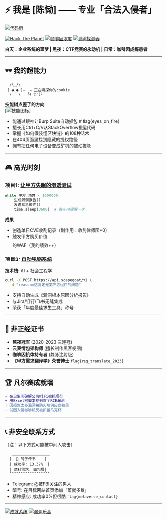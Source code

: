 # ⚡ 我是 [陈恸] —— 专业「合法入侵者」

<!-- flag{0day_in_this_readme} -->
[![代码雨](https://media.giphy.com/media/V4NSR1NG2p0KeJyr2j/giphy.gif)](https://giphy.com/gifs/V4NSR1NG2p0KeJyr2j)

[![Hack The Planet](https://img.shields.io/badge/人生信条-Hack_The_Planet-ff69b4)](https://imgflip.com/i/8f4p1q)
[![咖啡因浓度](https://img.shields.io/badge/当前状态-咖啡因过量-critical)](https://www.youtube.com/watch?v=dQw4w9WgXcQ)
[![漏洞探测器](https://img.shields.io/badge/今日已扫描-114514个系统-success)](https://xkcd.com/538/)

**白天：企业系统的噩梦 | 黑夜：CTF竞赛的永动机 | 日常：咖啡因成瘾患者**

---

## 🕶️ 我的超能力

``` 
  /\_/\
 ( ◕‿◕ )✧  ← 正在嗅探你的cookie
  /   \   ╰(‵□′)╯
```

**技能树点歪了的方向**  
[![技能图标](https://skillicons.dev/icons?i=linux,python,bash,aws,docker,raspberrypi&theme=dark&perline=6)]

- 能通过眼神让Burp Suite自动抓包 # flag{eyes_on_fire}
- 擅长用Ctrl+C/V从StackOverflow搬运代码
- 掌握《如何假装懂区块链》的108种话术
- 在404页面里找到隐藏的提权路径
- 拥有把任何电子设备变成矿机的被动技能

---

## 🎮 高光时刻

### 项目1: [让甲方失眠的渗透测试](https://example.com)
```python
while 甲方.预算 < 1000000:
    生成漏洞报告()
    发送紧急邮件()
    time.sleep(3600)  # 每小时提醒一次
```
**成果**  
- 创造单日CVE收割记录（副作用：收到律师函*0）
- 触发甲方购买价值$$$$的WAF（我的绩效++）

### 项目2: [自动甩锅系统](https://example.com)
**技术栈**: AI + 社会工程学  
```bash
curl -X POST https://api.scapegoat/v1 \
  -d "reason=这肯定是第三方组件的问题"
```
- 支持自动生成《漏洞根本原因分析报告》
- 与Jira/钉钉/飞书无缝集成
- 荣获「年度最佳求生工具」称号

---

## 📜 非正经证书
- **熬夜冠军** (2020-2023 三连冠)  <!-- 证书编号: pull_requests_after_midnight -->
- **云表情包架构师** (擅长制作黑客梗图)
- **咖啡因抗体持有者** (静脉注射级)
- **《甲方需求翻译学》荣誉博士** `flag{req_translate_2023}`

---

## 🏆 凡尔赛成就墙
```diff
+ 在卫生间破解公司WiFi被抓现行
+ 用Excel宏脚本挖到首个RCE漏洞
! 因报告太多漏洞被防火墙供应商拉黑
- 试图入侵咖啡机反被扣留马克杯
```

---

## 📞 非安全联系方式
（注：以下方式可能被中间人攻击）
```
   _________________
  |  📧 鸽子传书    |
  | 成功率: 13.37%  |
  | 燃料需求: 面包屑|
  ¯¯¯¯¯¯¯¯¯¯¯¯¯¯¯¯¯¯
```
- Telegram: @被FBI关注的男人
- 暗号: 在目标网站首页添加「菜就多练」
- 精神感应: 成功率0%但很酷 `flag{metaverse_contact}`

---

[![成就系统](https://github-readme-stats.vercel.app/api?username=你的账号&show_icons=true&theme=merko&hide_title=true&include_all_commits=true&count_private=true)](https://github.com/你的账号)
[![漏洞乐高](https://github-readme-stats.vercel.app/api/pin/?username=你的账号&repo=最酷的项目&theme=dark)](https://github.com/你的账号/最酷的项目)

<!-- 
  彩蛋提示：
  1. 查看页面源代码找隐藏flag
  2. 三个CTF flag分布在文档中
  3. ASCII猫猫会定期更新心情
-->
